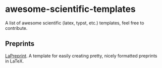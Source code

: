 # awesome-scientific-templates
A list of awesome scientific (latex, typst, etc.) templates, feel free to contribute.

## Preprints
[LaPreprint](https://github.com/LaPreprint/LaPreprint). A template for easily creating pretty, nicely formatted preprints in LaTeX.
